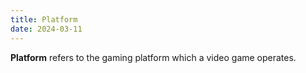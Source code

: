 ```yaml
---
title: Platform
date: 2024-03-11
---
```

**Platform** refers to the gaming platform which a video game operates.